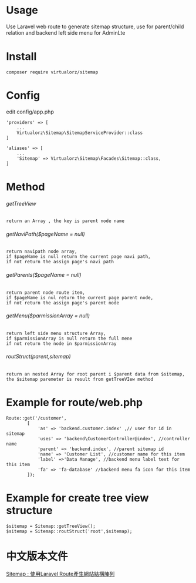 # Usage
Use Laravel web route to generate sitemap structure, use for parent/child relation and backend left side menu for AdminLte

# Install
    composer require virtualorz/sitemap
    
# Config
edit config/app.php
    
    'providers' => [
        ...
        Virtualorz\Sitemap\SitemapServiceProvider::class
    ]
    
    'aliases' => [
        ...
        'Sitemap' => Virtualorz\Sitemap\Facades\Sitemap::class,
    ]
    
# Method

###### getTreeView
    return an Array , the key is parent node name

###### getNaviPath($pageName = null)
    return navipath node array,
    if $pageName is null return the current page navi path,
    if not return the assign page's navi path

###### getParents($pageName = null)
    return parent node route item,
    if $pageName is nul return the current page parent node,
    if not return the assign page's parent node

###### getMenu($parmissionArray = null)
    return left side menu structure Array,
    if $parmissionArray is null return the full mene
    if not return the node in $parmissionArray

###### routStruct($parent,$sitemap)
    return an nested Array for root parent i $parent data from $sitemap,
    the $sitemap paremeter is result from getTreeVIew method

# Example for route/web.php
    Route::get('/customer',
            [
                'as' => 'backend.customer.index' ,// user for id in sitemap
                'uses' => 'backend\CustomerController@index', //controller name
                'parent' => 'backend.index', //parent sitemap id
                'name' => 'Customer List', //customer name for this item
                'label' =>'Data Manage', //backend menu label text for this item
                'fa' => 'fa-database' //backend menu fa icon for this item
            ]);

# Example for create tree view structure
    $sitemap = Sitemap::getTreeView();
    $sitemap = Sitemap::routStruct('root',$sitemap);

# 中文版本文件
[Sitemap : 使用Laravel Route產生網站結構陣列](http://www.alvinchen.club/2019/06/26/%e4%bd%9c%e5%93%81laravel-package-sitemap-%e4%bd%bf%e7%94%a8laravel-route%e7%94%a2%e7%94%9f%e7%b6%b2%e7%ab%99%e7%b5%90%e6%a7%8b%e9%99%a3%e5%88%97/)
